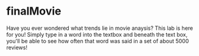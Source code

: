 # finalMovie
Have you ever wondered what trends lie in movie anaysis? This lab is here for you! Simply type in a word into the textbox and 
beneath the text box, you'll be able to see how often that word was said in a set of about 5000 reviews!

